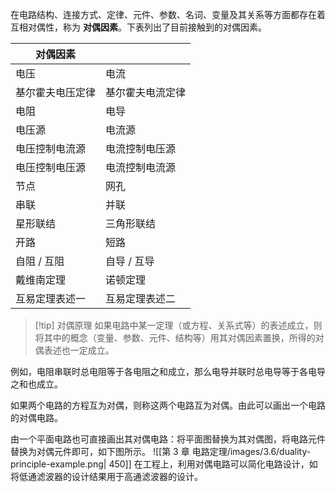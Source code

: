 在电路结构、连接方式、定律、元件、参数、名词、变量及其关系等方面都存在着互相对偶性，称为 **对偶因素**。下表列出了目前接触到的对偶因素。

| 对偶因素     |          |
| -------- | -------- |
| 电压       | 电流       |
| 基尔霍夫电压定律 | 基尔霍夫电流定律 |
| 电阻       | 电导       |
| 电压源      | 电流源      |
| 电压控制电流源  | 电流控制电压源  |
| 电压控制电压源  | 电流控制电流源  |
| 节点       | 网孔       |
| 串联       | 并联       |
| 星形联结     | 三角形联结    |
| 开路       | 短路       |
| 自阻 / 互阻  | 自导 / 互导  |
| 戴维南定理    | 诺顿定理     |
| 互易定理表述一  | 互易定理表述二  |
> [!tip] 对偶原理
> 如果电路中某一定理（或方程、关系式等）的表述成立，则将其中的概念（变量、参数、元件、结构等）用其对偶因素置换，所得的对偶表述也一定成立。

例如，电阻串联时总电阻等于各电阻之和成立，那么电导并联时总电导等于各电导之和也成立。

如果两个电路的方程互为对偶，则称这两个电路互为对偶。由此可以画出一个电路的对偶电路。

由一个平面电路也可直接画出其对偶电路：将平面图替换为其对偶图，将电路元件替换为对偶元件即可，如下图所示。
![[第 3 章 电路定理/images/3.6/duality-principle-example.png| 450]]
在工程上，利用对偶电路可以简化电路设计，如将低通滤波器的设计结果用于高通滤波器的设计。